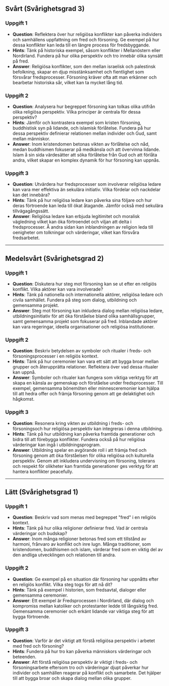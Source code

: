 ## Svårt (Svårighetsgrad 3)

### Uppgift 1
* **Question**: Reflektera över hur religiösa konflikter kan påverka individers och samhällens uppfattning om fred och försoning. Ge exempel på hur dessa konflikter kan leda till en längre process för fredsbyggande.
* **Hints**: Tänk på historiska exempel, såsom konflikter i Mellanöstern eller Nordirland. Fundera på hur olika perspektiv och tro innebär olika synsätt på fred.
* **Answer**: Religiösa konflikter, som den mellan israelisk och palestinsk befolkning, skapar en djup misstänksamhet och fientlighet som försvårar fredsprocesser. Försoning kräver ofta att man erkänner och bearbetar historiska sår, vilket kan ta mycket lång tid.

### Uppgift 2
* **Question**: Analysera hur begreppet försoning kan tolkas olika utifrån olika religiösa perspektiv. Vilka principer är centrala för dessa perspektiv?
* **Hints**: Jämför och kontrastera exempel som kristen försoning, buddhistisk syn på lidande, och islamisk förlåtelse. Fundera på hur dessa perspektiv definierar relationen mellan individer och Gud, samt mellan människor.
* **Answer**: Inom kristendomen betonas vikten av förlåtelse och nåd, medan buddhismen fokuserar på medkänsla och att övervinna lidande. Islam å sin sida värdesätter att söka förlåtelse från Gud och att förlåta andra, vilket skapar en komplex dynamik för hur försoning kan uppnås.

### Uppgift 3
* **Question**: Utvärdera hur fredsprocesser som involverar religiösa ledare kan vara mer effektiva än sekulära initiativ. Vilka fördelar och nackdelar kan det innebära?
* **Hints**: Tänk på hur religiösa ledare kan påverka sina följare och hur deras förtroende kan leda till ökat åtagande. Jämför också med sekulära tillvägagångssätt.
* **Answer**: Religiösa ledare kan erbjuda legitimitet och moralisk vägledning vilket kan öka förtroendet och viljan att delta i fredsprocesser. Å andra sidan kan inblandningen av religion leda till oenigheter om tolkningar och värderingar, vilket kan försvåra fredsarbetet.

---

## Medelsvårt (Svårighetsgrad 2)

### Uppgift 1
* **Question**: Diskutera hur steg mot försoning kan se ut efter en religiös konflikt. Vilka aktörer kan vara involverade?
* **Hints**: Tänk på nationella och internationella aktörer, religiösa ledare och civila samhället. Fundera på steg som dialog, utbildning och gemensamma projekt.
* **Answer**: Steg mot försoning kan inkludera dialog mellan religiösa ledare, utbildningsinitiativ för att öka förståelse bland olika samhällsgrupper, samt gemensamma projekt som fokuserar på fred. Inblandade aktörer kan vara regeringar, ideella organisationer och religiösa institutioner.

### Uppgift 2
* **Question**: Beskriv betydelsen av symboler och ritualer i freds- och försoningsprocesser i en religiös kontext.
* **Hints**: Tänk på hur ceremonier kan vara ett sätt att bygga broar mellan grupper och återupprätta relationer. Reflektera över vad dessa ritualer kan uppnå.
* **Answer**: Symboler och ritualer kan fungera som viktiga verktyg för att skapa en känsla av gemenskap och förståelse under fredsprocesser. Till exempel, gemensamma bönemöten eller minnesceremonier kan hjälpa till att hedra offer och främja försoning genom att ge delaktighet och hågkomst.

### Uppgift 3
* **Question**: Resonera kring vikten av utbildning i freds- och försoningsoch hur religiösa perspektiv kan integreras i denna utbildning. 
* **Hints**: Tänk på hur utbildning kan påverka framtida generationer och bidra till att förebygga konflikter. Fundera också på hur religiösa värderingar kan ingå i utbildningsprogram.
* **Answer**: Utbildning spelar en avgörande roll i att främja fred och försoning genom att öka förståelsen för olika religiösa och kulturella perspektiv. Genom att inkludera undervisning om försoning, tolerans och respekt för olikheter kan framtida generationer ges verktyg för att hantera konflikter peacefully.

---

## Lätt (Svårighetsgrad 1)

### Uppgift 1
* **Question**: Beskriv vad som menas med begreppet "fred" i en religiös kontext.
* **Hints**: Tänk på hur olika religioner definierar fred. Vad är centrala värderingar och budskap?
* **Answer**: Inom många religioner betonas fred som ett tillstånd av harmoni, frånvaro av konflikt och inre lugn. Många traditioner, som kristendomen, buddhismen och islam, värderar fred som en viktig del av den andliga utvecklingen och relationen till andra.

### Uppgift 2
* **Question**: Ge exempel på en situation där försoning har uppnåtts efter en religiös konflikt. Vilka steg togs för att nå dit?
* **Hints**: Tänk på exempel i historien, som fredsavtal, dialoger eller gemensamma ceremonier.
* **Answer**: Ett exempel är Fredsprocessen i Nordirland, där dialog och kompromiss mellan katoliker och protestanter ledde till långsiktig fred. Gemensamma ceremonier och erkänt lidande var viktiga steg för att bygga förtroende.

### Uppgift 3
* **Question**: Varför är det viktigt att förstå religiösa perspektiv i arbetet med fred och försoning?
* **Hints**: Fundera på hur tro kan påverka människors värderingar och beteenden. 
* **Answer**: Att förstå religiösa perspektiv är viktigt i freds- och försoningsarbete eftersom tro och värderingar djupt påverkar hur individer och samhällen reagerar på konflikt och samarbete. Det hjälper till att bygga broar och skapa dialog mellan olika grupper.